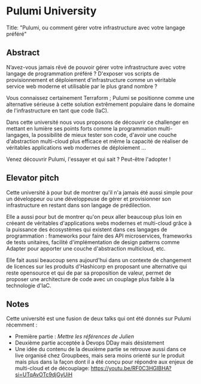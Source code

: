 # Pulumi University

Title: "Pulumi, ou comment gérer votre infrastructure avec votre langage préféré"

## Abstract

N’avez-vous jamais rêvé de pouvoir gérer votre infrastructure avec votre langage de programmation préféré ? D'exposer vos scripts de provisionnement et déploiement d'infrastructure comme un véritable service web moderne et utilisable par le plus grand nombre ?

Vous connaissez certainement Terraform ; Pulumi se positionne comme une alternative sérieuse à cette solution extrêmement populaire dans le domaine de l'infrastructure en tant que code (IaC).

Dans cette université nous vous proposons de découvrir ce challenger en mettant en lumière ses points forts comme la programmation multi-langages, la possibilité de mieux tester son code, d'avoir une couche d'abstraction multi-cloud plus efficace et même la capacité de réaliser de véritables applications web modernes de déploiement ...

Venez découvrir Pulumi, l'essayer et qui sait ? Peut-être l'adopter !

## Elevator pitch

Cette université à pour but de montrer qu'il n'a jamais été aussi simple pour un développeur ou une développeuse de gérer et provisionner son infrastructure en restant dans son langage de prédilection. 

Elle a aussi pour but de montrer qu'on peux aller beaucoup plus loin en créeant de véritables d'applications webs modernes et multi-cloud grâce à la puissance des écosystèmes qui existent dans ces langages de programmation : frameworks pour faire des API microservices, frameworks de tests unitaires, facilité d'implémentation de design patterns comme Adapter pour apporter une couche d'abstraction multicloud, etc.

Elle fait aussi beaucoup sens aujourd'hui dans un contexte de changement de licences sur les produits d'Hashicorp en proposant une alternative qui reste opensource et qui de par sa proposition de valeur, permet de proposer une architecture de code avec un couplage plus faible à la technologie d'IaC.

## Notes

Cette université est une fusion de deux talks qui ont été donnés sur Pulumi récemment :

* Première partie : _Mettre les références de Julien_
* Deuxième partie acceptée à Devops DDay mais désistement
* Une idée du contenu de la deuxième partie se retrouve aussi dans ce live organisé chez Groupbees, mais sera moins orienté sur le produit mais plus dans la façon dont il a été conçu pour répondre aux enjeux de multi-cloud et de découplage: https://youtu.be/RF0C3HGIBHA?si=UTqAvOTc9djGyUiH
